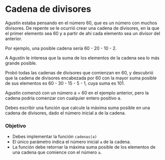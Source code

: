 # Cadena de divisores

Agustín estaba pensando en el número 60, que es un número con muchos divisores. De repente se le ocurrió crear una cadena de divisores, en la que el primer elemento sea 60 y a partir de ahí cada elemento sea un divisor del anterior.

Por ejemplo, una posible cadena sería 60 - 20 - 10 - 2.

A Agustín le interesa que la suma de los elementos de la cadena sea lo más grande posible.

Probó todas las cadenas de divisores que comienzan en 60, y descubrió que la cadena de divisores encabezada por 60 con la mayor suma posible de sus elementos es 60 - 30 - 15 - 5 - 1, cuya suma es 101.

Agustín comenzó con un número a = 60 en el ejemplo anterior, pero la cadena podría comenzar con cualquier entero positivo a.

Debes escribir una función que calcule la máxima suma posible en una cadena de divisores, dado el número inicial a de la cadena.

### Objetivo

- Debes implementar la función `cadenas(a)`
- El único parámetro indica el número inicial `a` de la cadena.
- La función debe retornar la máxima suma posible de los elementos de una cadena que comience con el número `a`.
